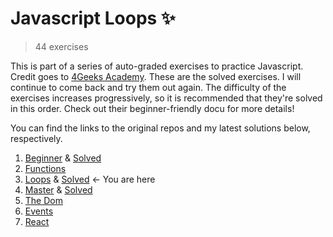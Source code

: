 # Javascript Loops :sparkles:
> 44 exercises

This is part of a series of auto-graded exercises to practice Javascript. Credit goes to <a href="https://github.com/4GeeksAcademy">4Geeks Academy</a>. These are the solved exercises. I will continue to come back and try them out again. The difficulty of the exercises increases progressively, so it is recommended that they're solved in this order. Check out their beginner-friendly docu for more details!

You can find the links to the original repos and my latest solutions below, respectively.

<ol>
  <li><a href="https://github.com/4GeeksAcademy/javascript-beginner-exercises-tutorial">Beginner</a> & <a target="_blank" href="https://github.com/RMjeess/javascript-beginner-exercises">Solved</a></li>
  <li><a href="https://github.com/4GeeksAcademy/javascript-functions-exercises-tutorial">Functions</a></li>
  <li><a href="https://github.com/4GeeksAcademy/javascript-arrays-exercises-tutorial">Loops</a> & <a target="_blank" href="https://github.com/RMjeess/javascript-loops-exercises">Solved</a> ← You are here</li>
  <li><a href="https://github.com/4GeeksAcademy/master-javascript-programming-exercises">Master</a> & <a target="_blank" href="https://github.com/RMjeess/javascript-master-exercises">Solved</a></li>
  <li><a href="https://github.com/4GeeksAcademy/javascript-dom-tutorial-exercises">The Dom</a></li>
  <li><a href="https://github.com/4GeeksAcademy/javascript-events-tutorial-exercises">Events</a></li>
  <li><a href="https://github.com/4GeeksAcademy/react-tutorial-exercises">React</a></li>
</ol>

